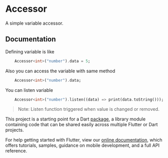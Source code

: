# Accessor

A simple variable accessor.

## Documentation

Defining variable is like
```dart
    Accessor<int>("number").data = 5;
```

Also you can access the variable with same method
```dart
    Accessor<int>("number").data;
```

You can listen variable
```dart
    Accessor<int>("number").listen((data) => print(data.toString()));
```

>Note: Listen function triggered when value is changed or removed.

This project is a starting point for a Dart
[package](https://flutter.dev/developing-packages/),
a library module containing code that can be shared easily across
multiple Flutter or Dart projects.

For help getting started with Flutter, view our 
[online documentation](https://flutter.dev/docs), which offers tutorials, 
samples, guidance on mobile development, and a full API reference.
